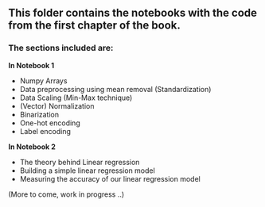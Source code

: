 ## **This folder contains the notebooks with the code from the first chapter of the book.**
### The sections included are:
**In Notebook 1**
- Numpy Arrays
- Data preprocessing using mean removal (Standardization)
- Data Scaling (Min-Max technique)
- (Vector) Normalization
- Binarization
- One-hot encoding
- Label encoding

**In Notebook 2**
- The theory behind Linear regression
- Building a simple linear regression model
- Measuring the accuracy of our linear regression model


(More to come, work in progress ..)